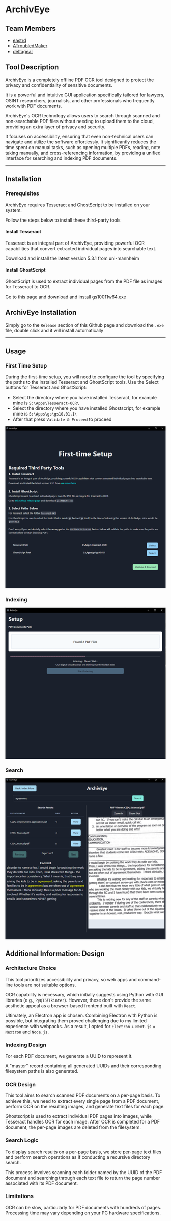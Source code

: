 # ArchivEye

## Team Members

- [eastrd](https://github.com/eastrd/)
- [ATroubledMaker](https://ipyt.info/)
- [deltagear](https://github.com/michaelgailling/) 

## Tool Description

ArchivEye is a completely offline PDF OCR tool designed to protect the privacy and confidentiality of sensitive documents.

It is a powerful and intuitive GUI application specifically tailored for lawyers, OSINT researchers, journalists, and other professionals who frequently work with PDF documents.

ArchivEye's OCR technology allows users to search through scanned and non-searchable PDF files without needing to upload them to the cloud, providing an extra layer of privacy and security.

It focuses on accessibility, ensuring that even non-technical users can navigate and utilize the software effortlessly. It significantly reduces the time spent on manual tasks, such as opening multiple PDFs, reading, note taking manually, and cross-referencing information, by providing a unified interface for searching and indexing PDF documents.

---

## Installation

### Prerequisites

ArchivEye requires Tesseract and GhostScript to be installed on your system. 

Follow the steps below to install these third-party tools

#### Install Tesseract

Tesseract is an integral part of ArchivEye, providing powerful OCR capabilities that convert extracted individual pages into searchable text.

Download and install the latest version 5.3.1 from uni-mannheim

#### Install GhostScript

GhostScript is used to extract individual pages from the PDF file as images for Tesseract to OCR.

Go to this page and download and install gs10011w64.exe

## ArchivEye Installation

Simply go to the `Release` section of this Github page and download the `.exe` file, double click and it will install automatically

---

## Usage

### First Time Setup

During the first-time setup, you will need to configure the tool by specifying the paths to the installed Tesseract and GhostScript tools. Use the Select buttons for Tesseract and GhostScript:

- Select the directory where you have installed Tesseract, for example mine is `S:\Apps\Tesseract-OCR\`
- Select the directory where you have installed Ghostscript, for example mine is `S:\Apps\gs\gs10.01.1\`
- After that press `Validate & Proceed` to proceed

![First Time Setup Screenshot](/screenshots/precheck.png)


### Indexing

![Indexing Screenshot](/screenshots/index.png)


### Search

![Search Screenshot](/screenshots/search.png)


## Additional Information: Design

### Architecture Choice

This tool prioritizes accessibility and privacy, so web apps and command-line tools are not suitable options.

OCR capability is necessary, which initially suggests using Python with GUI libraries (e.g., `PyQT5`/`Tkinter`). However, these don't provide the same aesthetic appeal as a browser-based frontend built with `React`.

Ultimately, an Electron app is chosen. Combining Electron with Python is possible, but integrating them proved challenging due to my limited experience with webpacks. As a result, I opted for `Electron` + `Next.js` = [`Nextron`](https://github.com/saltyshiomix/nextron) and `Node.js`.

### Indexing Design

For each PDF document, we generate a UUID to represent it. 

A "master" record containing all generated UUIDs and their corresponding filesystem paths is also generated.

### OCR Design

This tool aims to search scanned PDF documents on a per-page basis. To achieve this, we need to extract every single page from a PDF document, perform OCR on the resulting images, and generate text files for each page.

Ghostscript is used to extract individual PDF pages into images, while Tesseract handles OCR for each image. After OCR is completed for a PDF document, the per-page images are deleted from the filesystem.

### Search Logic

To display search results on a per-page basis, we store per-page text files and perform search operations as if conducting a recursive directory search.

This process involves scanning each folder named by the UUID of the PDF document and searching through each text file to return the page number associated with its PDF document.

### Limitations

OCR can be slow, particularly for PDF documents with hundreds of pages. Processing time may vary depending on your PC hardware specifications.